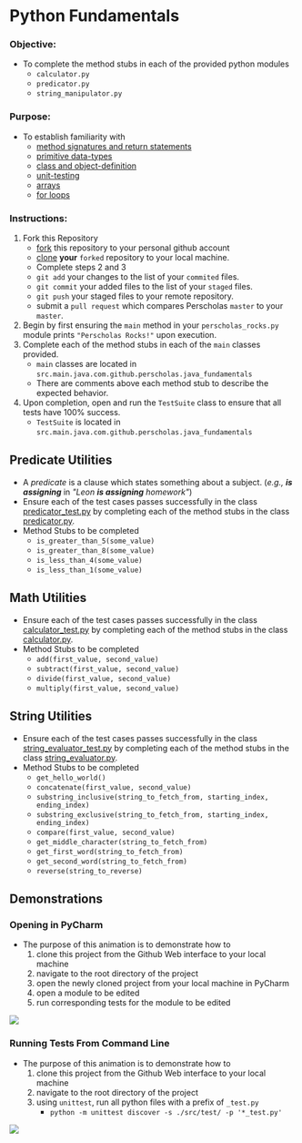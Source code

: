 # Python Fundamentals

### **Objective:**
* To complete the method stubs in each of the provided python modules
	* `calculator.py`
	* `predicator.py`
	* `string_manipulator.py`

### **Purpose:**
* To establish familiarity with
    * [method signatures and return statements]()
    * [primitive data-types]()
    * [class and object-definition]()
    * [unit-testing]()
    * [arrays]()
    * [for loops]()
	
### **Instructions:**

1. Fork this Repository
    * [fork](https://help.github.com/articles/fork-a-repo/) this repository to your personal github account 
    * [clone](https://help.github.com/articles/cloning-a-repository/) **your** `forked` repository to your local machine.
    * Complete steps 2 and 3  
    * `git add` your changes to the list of your `commited` files.
    * `git commit` your added files to the list of your `staged` files.
    * `git push` your staged files to your remote repository.
    * submit a `pull request` which compares Perscholas `master` to your `master`.
2. Begin by first ensuring the `main` method in your `perscholas_rocks.py` module prints `"Perscholas Rocks!"` upon execution.  
3. Complete each of the method stubs in each of the `main` classes provided.
    * `main` classes are located in `src.main.java.com.github.perscholas.java_fundamentals`
    * There are comments above each method stub to describe the expected behavior.
4. Upon completion, open and run the `TestSuite` class to ensure that all tests have 100% success.
    * `TestSuite` is located in `src.main.java.com.github.perscholas.java_fundamentals`

## Predicate Utilities
* A _predicate_ is a clause which states something about a subject. (_e.g., **is assigning**_ in _"Leon **is assigning** homework"_)
* Ensure each of the test cases passes successfully in the class [predicator_test.py](./src/test/predicator_test.py) by completing each of the method stubs in the class [predicator.py](./src/main/predicator.py).
* Method Stubs to be completed
	* `is_greater_than_5(some_value)`
	* `is_greater_than_8(some_value)`
    * `is_less_than_4(some_value)`
    * `is_less_than_1(some_value)`

## Math Utilities
* Ensure each of the test cases passes successfully in the class [calculator_test.py](./src/test/calculator_test.py) by completing each of the method stubs in the class [calculator.py](src/main/calculator.py).
* Method Stubs to be completed	
	* `add(first_value, second_value)`
	* `subtract(first_value, second_value)`
	* `divide(first_value, second_value)`
	* `multiply(first_value, second_value)`


## String Utilities
* Ensure each of the test cases passes successfully in the class [string_evaluator_test.py](./src/test/string_evaluator_test.py) by completing each of the method stubs in the class [string_evaluator.py](src/main/string_evaluator.py).
* Method Stubs to be completed
    * `get_hello_world()`
    * `concatenate(first_value, second_value)`
    * `substring_inclusive(string_to_fetch_from, starting_index, ending_index)`
    * `substring_exclusive(string_to_fetch_from, starting_index, ending_index)`
    * `compare(first_value, second_value)`
    * `get_middle_character(string_to_fetch_from)`
    * `get_first_word(string_to_fetch_from)`
    * `get_second_word(string_to_fetch_from)`
    * `reverse(string_to_reverse)`
    
    
    
## Demonstrations
### Opening in PyCharm
* The purpose of this animation is to demonstrate how to
    1. clone this project from the Github Web interface to your local machine
    2. navigate to the root directory of the project
    3. open the newly cloned project from your local machine in PyCharm
    4. open a module to be edited
    5. run corresponding tests for the module to be edited

[![](./open-in-ide.gif)](./open-in-ide.gif)
    
    
### Running Tests From Command Line 
* The purpose of this animation is to demonstrate how to
    1. clone this project from the Github Web interface to your local machine
    2. navigate to the root directory of the project
    3. using `unittest`, run all python files with a prefix of `_test.py`
        * `python -m unittest discover -s ./src/test/ -p '*_test.py'`

[![](./run-tests-cli.gif)](./run-tests-cli.gif)
